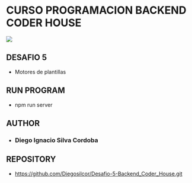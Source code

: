 # CURSO PROGRAMACION BACKEND CODER HOUSE 
![](https://www.imaginarycloud.com/blog/content/images/2021/01/backenddeveloper-1.jpeg)

## DESAFIO 5
- Motores de plantillas
## RUN PROGRAM
- npm run server
## AUTHOR
 - ### Diego Ignacio Silva Cordoba


## REPOSITORY
- https://github.com/Diegosilcor/Desafio-5-Backend_Coder_House.git






